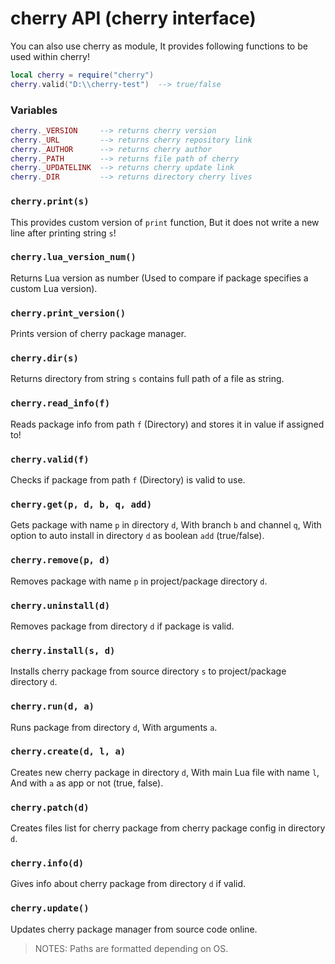 # cherry API (cherry interface)

You can also use cherry as module, It provides following functions to be used within cherry!

```lua
local cherry = require("cherry")
cherry.valid("D:\\cherry-test")  --> true/false
```

### Variables

```lua
cherry._VERSION     --> returns cherry version
cherry._URL         --> returns cherry repository link
cherry._AUTHOR      --> returns cherry author
cherry._PATH        --> returns file path of cherry
cherry._UPDATELINK  --> returns cherry update link
cherry._DIR         --> returns directory cherry lives
```

### `cherry.print(s)`

This provides custom version of `print` function, But it does not write a new line after printing string `s`!

### `cherry.lua_version_num()`

Returns Lua version as number (Used to compare if package specifies a custom Lua version).

### `cherry.print_version()`

Prints version of cherry package manager.

### `cherry.dir(s)`

Returns directory from string `s` contains full path of a file as string.

### `cherry.read_info(f)`

Reads package info from path `f` (Directory) and stores it in value if assigned to!

### `cherry.valid(f)`

Checks if package from path `f` (Directory) is valid to use.

### `cherry.get(p, d, b, q, add)`

Gets package with name `p` in directory `d`, With branch `b` and channel `q`, With option to auto install in directory `d` as boolean `add` (true/false).

### `cherry.remove(p, d)`

Removes package with name `p` in project/package directory `d`.

### `cherry.uninstall(d)`

Removes package from directory `d` if package is valid.

### `cherry.install(s, d)`

Installs cherry package from source directory `s` to project/package directory `d`.

### `cherry.run(d, a)`

Runs package from directory `d`, With arguments `a`.

### `cherry.create(d, l, a)`

Creates new cherry package in directory `d`, With main Lua file with name `l`, And with `a` as app or not (true, false).

### `cherry.patch(d)`

Creates files list for cherry package from cherry package config in directory `d`.

### `cherry.info(d)`

Gives info about cherry package from directory `d` if valid.

### `cherry.update()`

Updates cherry package manager from source code online.

> NOTES: Paths are formatted depending on OS.
